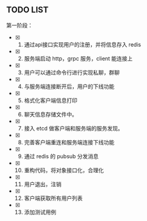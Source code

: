 ## TODO LIST

第一阶段：

- [x]  1. 通过api接口实现用户的注册，并将信息存入 redis
- [x]  2. 服务端启动 http，grpc 服务，client 能连接上
- [x]  3. 用户可以通过命令行进行实现私聊，群聊
- [x]  4. 与服务端连接断开后，用户的下线功能
- [x]  5. 格式化客户端信息打印
- [x]  6. 聊天信息存储文件中。
- [x]  7. 接入 etcd 做客户端和服务端的服务发现。
- [x]  8. 完善客户端重连和服务端连接下线功能
- [x]  9. 通过 redis 的 pubsub 分发消息
- [x]  10. 重构代码，将对象接口化，合理化
- [x]  11. 用户退出，注销
- [x]  12. 客户端获取所有用户列表
- [x]  13. 添加测试用例
